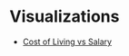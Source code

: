 # Visualizations

* [Cost of Living vs Salary](https://beta.observablehq.com/@mo-abouissa/cost-of-living-vs-salary-in-the-united-states)

